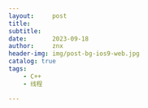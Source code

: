 ```yaml
---
layout:     post
title:      
subtitle:   
date:       2023-09-18
author:     znx
header-img: img/post-bg-ios9-web.jpg
catalog: true
tags:
    - C++
    - 线程

---
```








